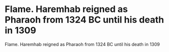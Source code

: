 # Flame. Haremhab reigned as Pharaoh from 1324 BC until his death in 1309

Flame. Haremhab reigned as Pharaoh from 1324 BC until his death in 1309